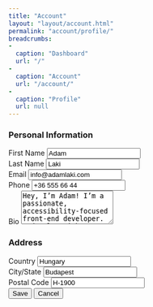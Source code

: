```yaml
---
title: "Account"
layout: "layout/account.html"
permalink: "account/profile/"
breadcrumbs:
-
  caption: "Dashboard"
  url: "/"
-
  caption: "Account"
  url: "/account/"
-
  caption: "Profile"
  url: null
---
```


<h3>Personal Information</h3>
<div class="form-group-stack form-group-stack--bordered form-group-container">
  <div class="form-group--row">
    <label class="form-label" for="your-first-name">First Name</label>
    <input class="form-control" id="your-first-name" name="your-first-name" type="text" value="Adam" />
  </div>
  <div class="form-group--row">
    <label class="form-label" for="your-last-name">Last Name</label>
    <input class="form-control" id="your-last-name" name="your-last-name" type="text" value="Laki" />
  </div>
  <div class="form-group--row">
    <label class="form-label" for="your-email">Email</label>
    <input class="form-control" id="your-email" name="your-email" type="email" value="info@adamlaki.com" />
  </div>
  <div class="form-group--row">
    <label class="form-label" for="your-phone">Phone</label>
    <input class="form-control" id="your-phone" name="your-phone" type="text" value="+36 555 66 44" />
  </div>
  <div class="form-group--row">
    <label class="form-label" for="your-bio">Bio</label>
    <textarea class="form-control" id="your-bio" name="your-bio" rows="4">Hey, I’m Adam! I’m a passionate, accessibility-focused front-end developer. I develop with Gatsby, 11ty, and WordPress. I like to learn and try out new things in my field.</textarea>
  </div>
</div>
<h3>Address</h3>
<div class="form-group-stack form-group-stack--bordered form-group-container">
  <div class="form-group--row">
    <label class="form-label" for="your-country">Country</label>
    <input class="form-control" id="your-country" name="your-country" type="text" value="Hungary" />
  </div>
  <div class="form-group--row">
    <label class="form-label" for="your-city">City/State</label>
    <input class="form-control" id="your-city" name="your-city" type="text" value="Budapest" />
  </div>
  <div class="form-group--row">
    <label class="form-label" for="your-postal-code">Postal Code</label>
    <input class="form-control" id="your-postal-code" name="your-postal-code" type="text" value="H-1900" />
  </div>
</div>
<div class="app-actions">
  <button class="btn btn--primary">Save</button>
  <button class="btn btn--light">Cancel</button>
</div>
